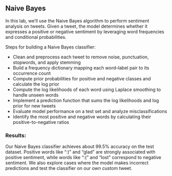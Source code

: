 ## Naive Bayes
In this lab, we’ll use the Naive Bayes algorithm to perform sentiment analysis on tweets. Given a tweet, the model determines whether it expresses a positive or negative sentiment by leveraging word frequencies and conditional probabilities.

Steps for building a Naive Bayes classifier:

 - Clean and preprocess each tweet to remove noise, punctuation, stopwords, and apply stemming
 - Build a frequency dictionary mapping each word–label pair to its occurrence count
 - Compute prior probabilities for positive and negative classes and calculate the log prior
 - Compute the log likelihoods of each word using Laplace smoothing to handle unseen words
 - Implement a prediction function that sums the log likelihoods and log prior for new tweets
 - Evaluate model performance on a test set and analyze misclassifications
 - Identify the most positive and negative words by calculating their positive-to-negative ratios

### Results:
Our Naive Bayes classifier achieves about 99.5% accuracy on the test dataset. Positive words like “:)” and “glad” are strongly associated with positive sentiment, while words like “:(” and “lost” correspond to negative sentiment. We also explore cases where the model makes incorrect predictions and test the classifier on our own custom tweet.
